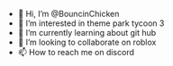 - 👋 Hi, I’m @BouncinChicken
- 👀 I’m interested in theme park tycoon 3
- 🌱 I’m currently learning about git hub
- 💞️ I’m looking to collaborate on roblox
- 📫 How to reach me on discord

<!---
BouncinChicken/BouncinChicken is a ✨ special ✨ repository because its `README.md` (this file) appears on your GitHub profile.
You can click the Preview link to take a look at your changes.
-can i make the map now
